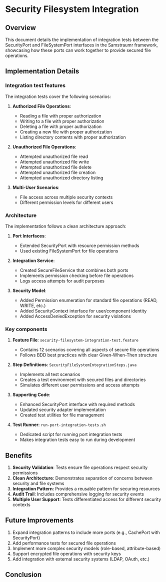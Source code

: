 <!--
Copyright (c) 2025 Eric C. Mumford (@heymumford)

This software was developed with analytical assistance from AI tools 
including Claude 3.7 Sonnet, Claude Code, and Google Gemini Deep Research,
which were used as paid services. All intellectual property rights 
remain exclusively with the copyright holder listed above.

Licensed under the Mozilla Public License 2.0
-->

# Security Filesystem Integration

## Overview

This document details the implementation of integration tests between the SecurityPort and FileSystemPort interfaces in the Samstraumr framework, showcasing how these ports can work together to provide secured file operations.

## Implementation Details

### Integration test features

The integration tests cover the following scenarios:

1. **Authorized File Operations**:
   - Reading a file with proper authorization
   - Writing to a file with proper authorization
   - Deleting a file with proper authorization
   - Creating a new file with proper authorization
   - Listing directory contents with proper authorization

2. **Unauthorized File Operations**:
   - Attempted unauthorized file read
   - Attempted unauthorized file write
   - Attempted unauthorized file delete
   - Attempted unauthorized file creation
   - Attempted unauthorized directory listing

3. **Multi-User Scenarios**:
   - File access across multiple security contexts
   - Different permission levels for different users

### Architecture

The implementation follows a clean architecture approach:

1. **Port Interfaces**:
   - Extended SecurityPort with resource permission methods
   - Used existing FileSystemPort for file operations

2. **Integration Service**:
   - Created SecureFileService that combines both ports
   - Implements permission checking before file operations
   - Logs access attempts for audit purposes

3. **Security Model**:
   - Added Permission enumeration for standard file operations (READ, WRITE, etc.)
   - Added SecurityContext interface for user/component identity
   - Added AccessDeniedException for security violations

### Key components

1. **Feature File**: `security-filesystem-integration-test.feature`
   - Contains 12 scenarios covering all aspects of secure file operations
   - Follows BDD best practices with clear Given-When-Then structure

2. **Step Definitions**: `SecurityFileSystemIntegrationSteps.java`
   - Implements all test scenarios
   - Creates a test environment with secured files and directories
   - Simulates different user permissions and access attempts

3. **Supporting Code**:
   - Enhanced SecurityPort interface with required methods
   - Updated security adapter implementation
   - Created test utilities for file management

4. **Test Runner**: `run-port-integration-tests.sh`
   - Dedicated script for running port integration tests
   - Makes integration tests easy to run during development

## Benefits

1. **Security Validation**: Tests ensure file operations respect security permissions
2. **Clean Architecture**: Demonstrates separation of concerns between security and file systems
3. **Integration Pattern**: Provides a reusable pattern for securing resources
4. **Audit Trail**: Includes comprehensive logging for security events
5. **Multiple User Support**: Tests differentiated access for different security contexts

## Future Improvements

1. Expand integration patterns to include more ports (e.g., CachePort with SecurityPort)
2. Add performance tests for secured file operations
3. Implement more complex security models (role-based, attribute-based)
4. Support encrypted file operations with security keys
5. Add integration with external security systems (LDAP, OAuth, etc.)

## Conclusion

